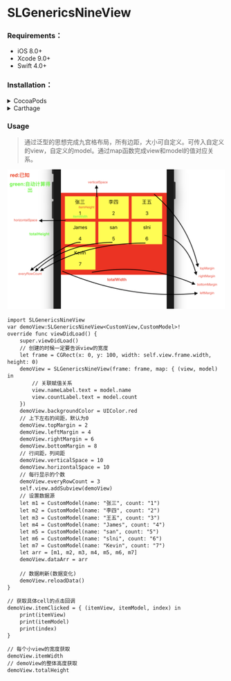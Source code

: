 # SLGenericsNineView

### Requirements：
* iOS 8.0+
* Xcode 9.0+
* Swift 4.0+

### Installation：
<details>
<summary>CocoaPods</summary>
</br>
<p>To integrate SwifterSwift into your Xcode project using <a href="http://cocoapods.org">CocoaPods</a>, specify it in your <code>Podfile</code>:</p>

<h4>- Integrate:</h4>
<pre><code class="ruby language-ruby">pod 'SLGenericsNineView'</code></pre>

</details>

<details>
<summary>Carthage</summary>
<h4>waiting...</h4>
</details>


### Usage
> 通过泛型的思想完成九宫格布局，所有边距，大小可自定义。可传入自定义的view，自定义的model。通过map函数完成view和model的值对应关系。


<img src="https://github.com/slni/SLGenericsNineView/blob/master/demoPic.png?raw=true" alt="SLGenericsNineView" title="SLGenericsNineView" width="557"/>


```
import SLGenericsNineView
var demoView:SLGenericsNineView<CustomView,CustomModel>!
override func viewDidLoad() {
	super.viewDidLoad()
	// 创建的时候一定要告诉view的宽度
	let frame = CGRect(x: 0, y: 100, width: self.view.frame.width, height: 0)
	demoView = SLGenericsNineView(frame: frame, map: { (view, model) in
	    // 关联赋值关系
	    view.nameLabel.text = model.name
	    view.countLabel.text = model.count
	})
	demoView.backgroundColor = UIColor.red
	// 上下左右的间距，默认为0
	demoView.topMargin = 2
	demoView.leftMargin = 4
	demoView.rightMargin = 6
	demoView.bottomMargin = 8
	// 行间距，列间距
	demoView.verticalSpace = 10
	demoView.horizontalSpace = 10
	// 每行显示的个数
	demoView.everyRowCount = 3
	self.view.addSubview(demoView)
	// 设置数据源
	let m1 = CustomModel(name: "张三", count: "1")
	let m2 = CustomModel(name: "李四", count: "2")
	let m3 = CustomModel(name: "王五", count: "3")
	let m4 = CustomModel(name: "James", count: "4")
	let m5 = CustomModel(name: "san", count: "5")
	let m6 = CustomModel(name: "slni", count: "6")
	let m7 = CustomModel(name: "Kevin", count: "7")
	let arr = [m1, m2, m3, m4, m5, m6, m7]
	demoView.dataArr = arr
	
	// 数据刷新(数据变化)
	demoView.reloadData()	    
}
```

```
// 获取具体cell的点击回调
demoView.itemClicked = { (itemView, itemModel, index) in
    print(itemView)
    print(itemModel)
    print(index)
}
```

```
// 每个小view的宽度获取
demoView.itemWidth
// demoView的整体高度获取
demoView.totalHeight

```